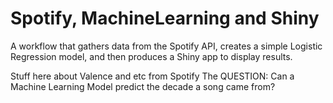 # Spotify, MachineLearning and Shiny
A workflow that gathers data from the Spotify API, creates a simple Logistic Regression model, and then produces a Shiny app to display results.

Stuff here about Valence and etc from Spotify 
The QUESTION: Can a Machine Learning Model predict the decade a song came from? 

